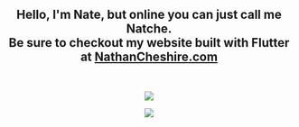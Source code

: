 <p align="center">
    <h2 align = "center">Hello, I'm Nate, but online you can just call me Natche.<br/>Be sure to checkout my website built with Flutter at <a href="http://nathancheshire.com">NathanCheshire.com</a></h2>
</p>
<br/>
<p align="center">
    <img align="center" src="https://github-readme-stats.vercel.app/api/top-langs/?username=nathancheshire&layout=compact&theme=radical&hide_border=true&border_radius=20&langs_count=4&hide=HTML"/>
</p>

<p align="center">
<img align="center" src="https://github-readme-stats.vercel.app/api/wakatime?username=nathancheshire&theme=radical&custom_title=Time%20spent%20since%20August%2028%2C%202021&line_height=25&langs_count=5&hide_border=true&border_radius=20&hide=Other,Text,JSON"/>
</p>
